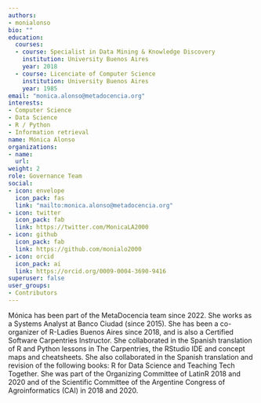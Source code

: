 ```yaml
---
authors:
- monialonso
bio: ""
education:
  courses:
  - course: Specialist in Data Mining & Knowledge Discovery
    institution: University Buenos Aires 
    year: 2018
  - course: Licenciate of Computer Science
    institution: University Buenos Aires 
    year: 1985
email: "monica.alonso@metadocencia.org"
interests:
- Computer Science
- Data Science
- R / Python
- Information retrieval
name: Mónica Alonso
organizations:
- name: 
  url: 
weight: 2
role: Governance Team
social:
- icon: envelope
  icon_pack: fas
  link: "mailto:monica.alonso@metadocencia.org"
- icon: twitter
  icon_pack: fab
  link: https://twitter.com/MonicaLA2000
- icon: github
  icon_pack: fab
  link: https://github.com/monialo2000
- icon: orcid
  icon_pack: ai
  link: https://orcid.org/0009-0004-3690-9416
superuser: false
user_groups:
- Contributors
---
```


Mónica has been part of the MetaDocencia team since 2022.  She works as a Systems Analyst at Banco Ciudad (since 2015).
She has been a co-organizer of R-Ladies Buenos Aires since 2018, and is also a Certified Software Carpentries Instructor. 
She collaborated in the Spanish translation of R and Python lessons in The Carpentries, the RStudio IDE and concept maps and cheatsheets. 
She also collaborated in the Spanish translation and revision of the following books: R for Data Science and Teaching Tech Together. She was part of the Organizing Committee of LatinR 2018 and 2020 and of the Scientific Committee of the Argentine Congress of Agroinformatics (CAI) in 2018 and 2020.

